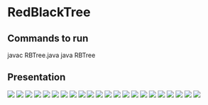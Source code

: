 # RedBlackTree
## Commands to run 
  javac RBTree.java
  java RBTree
 
## Presentation
![](https://github.com/h1801/RedBlackTree/blob/main/Presentation/Slide1.PNG)
![](https://github.com/h1801/RedBlackTree/blob/main/Presentation/Slide2.PNG)
![](https://github.com/h1801/RedBlackTree/blob/main/Presentation/Slide3.PNG)
![](https://github.com/h1801/RedBlackTree/blob/main/Presentation/Slide4.PNG)
![](https://github.com/h1801/RedBlackTree/blob/main/Presentation/Slide5.PNG)
![](https://github.com/h1801/RedBlackTree/blob/main/Presentation/Slide6.PNG)
![](https://github.com/h1801/RedBlackTree/blob/main/Presentation/Slide7.PNG)
![](https://github.com/h1801/RedBlackTree/blob/main/Presentation/Slide8.PNG)
![](https://github.com/h1801/RedBlackTree/blob/main/Presentation/Slide9.PNG)
![](https://github.com/h1801/RedBlackTree/blob/main/Presentation/Slide10.PNG)
![](https://github.com/h1801/RedBlackTree/blob/main/Presentation/Slide11.PNG)
![](https://github.com/h1801/RedBlackTree/blob/main/Presentation/Slide12.PNG)
![](https://github.com/h1801/RedBlackTree/blob/main/Presentation/Slide13.PNG)
![](https://github.com/h1801/RedBlackTree/blob/main/Presentation/Slide14.PNG)
![](https://github.com/h1801/RedBlackTree/blob/main/Presentation/Slide15.PNG)
![](https://github.com/h1801/RedBlackTree/blob/main/Presentation/Slide16.PNG)
![](https://github.com/h1801/RedBlackTree/blob/main/Presentation/Slide17.PNG)
![](https://github.com/h1801/RedBlackTree/blob/main/Presentation/Slide18.PNG)
![](https://github.com/h1801/RedBlackTree/blob/main/Presentation/Slide19.PNG)
![](https://github.com/h1801/RedBlackTree/blob/main/Presentation/Slide20.PNG)
![](https://github.com/h1801/RedBlackTree/blob/main/Presentation/Slide21.PNG)
![](https://github.com/h1801/RedBlackTree/blob/main/Presentation/Slide22.PNG)
